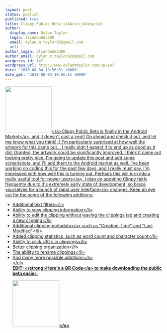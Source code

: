 ```yaml
---
layout: post
status: publish
published: true
title: Clippy Public Beta is&Acirc;&nbsp;Up!
author:
  display_name: Dylan Taylor
  login: aliendude5300
  email: dylan.m.taylor92@gmail.com
  url: ''
author_login: aliendude5300
author_email: dylan.m.taylor92@gmail.com
wordpress_id: 147
wordpress_url: http://www.dylanmtaylor.com/?p=147
date: '2010-08-04 10:56:51 +0000'
date_gmt: '2010-08-04 10:56:51 +0000'
---
```

<p><a href="http:&#47;&#47;dylanmtaylor.com&#47;wp-content&#47;uploads&#47;2010&#47;12&#47;clippy-logo1.png"><img class="alignleft size-thumbnail wp-image-123" title="Clippy Logo" src="http:&#47;&#47;www.dylanmtaylor.com&#47;wp-content&#47;uploads&#47;2010&#47;11&#47;clippy-logo1.png" alt="" width="150" height="150" &#47;><&#47;a>Clippy Public Beta is finally in the <a class="zem_slink" title="Android Market" rel="homepage" href="http:&#47;&#47;www.android.com&#47;market&#47;">Android Market<&#47;a>, and it doesn't cost a cent! Go ahead and check it out, and let me know what you think! :) I'm particularly surprised at how well the artwork for this came out... I really didn't expect it to end up as good as it did. Granted, the artwork could be significantly improved, I think it came out looking pretty nice. I'm going to update this post and add some screenshots, and I'll add them to the Android market as well. I've been working on coding this for the past few days, and I really must say, I'm impressed with how well this is turning out. Perhaps this will turn into a really useful tool for <a class="zem_slink" title="Power user" rel="wikipedia" href="http:&#47;&#47;en.wikipedia.org&#47;wiki&#47;Power_user">power users<&#47;a>. I plan on updating Clippy fairly frequently due to it's extremely early state of development, so brace yourselves for a bunch of rapid <a class="zem_slink" title="User interface" rel="wikipedia" href="http:&#47;&#47;en.wikipedia.org&#47;wiki&#47;User_interface">user interface<&#47;a> changes. Keep an eye out for the some of the following additions:</p>
<ul>
<li>Additional text filters<&#47;li>
<li>Ability to view clipping information<&#47;li>
<li>Ability to edit the clipping without leaving the clippings tab and creating a new clipping<&#47;li>
<li>Additional clipping <a class="zem_slink" title="Metadata" rel="wikipedia" href="http:&#47;&#47;en.wikipedia.org&#47;wiki&#47;Metadata">metadata<&#47;a> such as "Creation Time" and "Last Modified"<&#47;li>
<li>Added clipping statistics, such as word count and character count<&#47;li>
<li>Ability to click URLs in clippings<&#47;li>
<li>Better clipping organization<&#47;li>
<li>The ability to rename clippings<&#47;li>
<li>And many more possible additions<&#47;li><br />
<&#47;ul><br />
<strong>EDIT: <&#47;strong>Here's a <a class="zem_slink" title="QR Code" rel="wikipedia" href="http:&#47;&#47;en.wikipedia.org&#47;wiki&#47;QR_Code">QR Code<&#47;a> to make downloading the public beta easier:</p>
<p><a href="http:&#47;&#47;dylanmtaylor.com&#47;wp-content&#47;uploads&#47;2010&#47;12&#47;clippy-beta-qrcode.png"><img class="alignleft size-thumbnail wp-image-186" title="Clippy Public Beta QR Code" src="http:&#47;&#47;www.dylanmtaylor.com&#47;wp-content&#47;uploads&#47;2010&#47;11&#47;clippy-beta-qrcode.png" alt="" width="150" height="150" &#47;><&#47;a></p>

